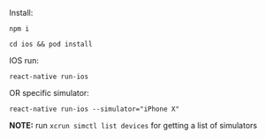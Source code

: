 Install: 

    npm i
    
    cd ios && pod install

IOS run:

`react-native run-ios`

OR specific simulator:

`react-native run-ios --simulator="iPhone X"`
    
**NOTE:** run `xcrun simctl list devices` for getting a list of simulators
